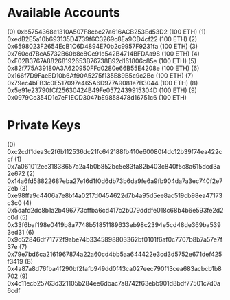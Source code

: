 Available Accounts
==================
(0) 0xb5754368e1310A507F8cbc27a616ACB253Ed53D2 (100 ETH)
(1) 0xedB2E5a10b693135D4739f6C3269c8Ea9CD4cf22 (100 ETH)
(2) 0x6598023F2654EcB1C6D4894E70b2c9957F9231fa (100 ETH)
(3) 0x760cd7BcA5732B60b8e8Cc91e542B4714BFDAa98 (100 ETH)
(4) 0xF02B3767A88268192653B76738B92d161806c85e (100 ETH)
(5) 0x82f775A39180A3A620950FFd0280e66B55E4208e (100 ETH)
(6) 0x166f7D9FaeED10b6Af90A5275f135E89B5c9c2Bc (100 ETH)
(7) 0x79ec4bFB3c0E517097e465A6D977A9081e7B3044 (100 ETH)
(8) 0x5e91e23790fCf25630424B49Fe0572439915304D (100 ETH)
(9) 0x0979Cc354D1c7eF1ECD3047bE9858478d16751c6 (100 ETH)

Private Keys
==================
(0) 0xc2cdf1dea3c2f6b112536dc21fc642188fb410e60080f4dc12b39f74ea422ccf
(1) 0x7a061012ee31838657a2a4b0b852bc5e83fa82b403c840f5c8a615dcd3a2e672
(2) 0x14a6fd58822687eba27e16d1f0d6db73b6da9fe6a9fb904da7a3ec740f2e72eb
(3) 0xe98ffa9c4406a7e8bf4a0217d0454622d7b4a95d5ee8ac519cb98ea47173c3c0
(4) 0x5dafd2dc8b1a2b496773cffba6cd417c2b079dddfe018c68b4b6e593fe2d2c0d
(5) 0x33f6baf198e0419b8a7748b51851189633eb98c2394e5cd48de369ba5393ed31
(6) 0x9d52846df71772f9abe74b3345898803362bf0101f6af0c7707b8b7a57e7f37e
(7) 0x79e7bd6ca2161967874a22a60cd4bb5aa644422e3cd3d5752e671def425f3419
(8) 0x4a87a8d76fba4f290bf2fafb949dd0f43ca027eec790f13cea683acbcb1b8702
(9) 0x4c11ecb25763d321105b284ee6dbac7a8742f63ebb901d8bdf77501c7d0a6cdf
